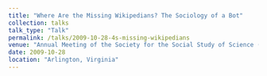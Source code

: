 ```yaml
---
title: "Where Are the Missing Wikipedians? The Sociology of a Bot"
collection: talks
talk_type: "Talk"
permalink: /talks/2009-10-28-4s-missing-wikipedians
venue: "Annual Meeting of the Society for the Social Study of Science (4S)"
date: 2009-10-28
location: "Arlington, Virginia"
---
```


